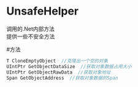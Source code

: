 # UnsafeHelper
调用的.Net内部方法  
提供一些不安全方法  

#方法  
```cs
T CloneEmptyObject  //克隆出一个空的对象  
UIntPtr GetObjectDataSize  //获取对象数据占用大小  
UIntPtr GetObjectRawData  //获取对象地址
Span GetObjectAddress  //获取对象数据的Span
```
